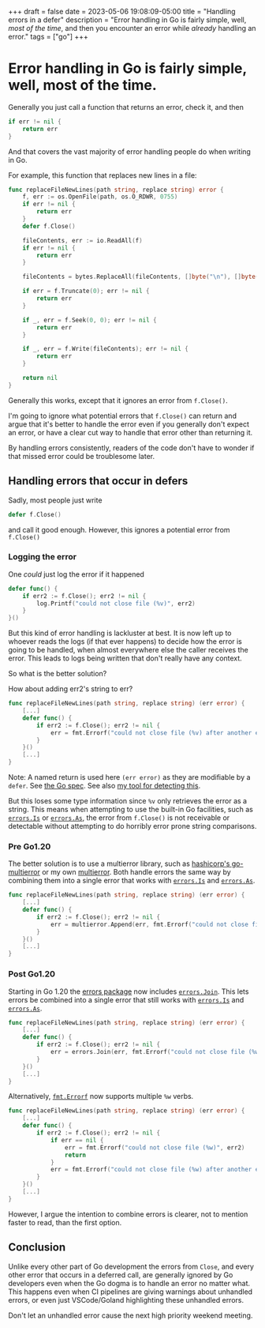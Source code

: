 +++ 
draft = false
date = 2023-05-06 19:08:09-05:00
title = "Handling errors in a defer"
description = "Error handling in Go is fairly simple, well, *most of the time*, and then you encounter an error while *already* handling an error."
tags = ["go"]
+++

# Error handling in Go is fairly simple, well, most of the time.
Generally you just call a function that returns an error, check it, and then 
``` go
if err != nil { 
	return err 
}
```

And that covers the vast majority of error handling people do when writing in Go. 

For example, this function that replaces new lines in a file:

```go
func replaceFileNewLines(path string, replace string) error {
	f, err := os.OpenFile(path, os.O_RDWR, 0755)
	if err != nil {
		return err
	}
	defer f.Close()

	fileContents, err := io.ReadAll(f)
	if err != nil {
		return err
	}

	fileContents = bytes.ReplaceAll(fileContents, []byte("\n"), []byte(replace))

	if err = f.Truncate(0); err != nil {
		return err
	}

	if _, err = f.Seek(0, 0); err != nil {
		return err
	}

	if _, err = f.Write(fileContents); err != nil {
		return err
	}

	return nil
}
```

Generally this works, except that it ignores an error from ```f.Close()```.

I'm going to ignore what potential errors that ```f.Close()``` can return and argue that it's better to handle the 
error even if you generally don't expect an error, or have a clear cut way to handle that error other than returning it.

By handling errors consistently, readers of the code don't have to wonder if that missed error could be troublesome later.

## Handling errors that occur in defers
Sadly, most people just write

```go
defer f.Close()
```

and call it good enough. However, this ignores a potential error from ```f.Close()```

### Logging the error

One *could* just log the error if it happened

```go
defer func() {
	if err2 := f.Close(); err2 != nil {
		log.Printf("could not close file (%v)", err2)
	}
}()
```

But this kind of error handling is lackluster at best. It is now left up to whoever reads the logs (if that ever happens) to decide how the error is going to be handled, when almost everywhere else the caller receives the error. This leads to logs being written that don't really have any context.

So what is the better solution?

How about adding err2's string to err?

```go
func replaceFileNewLines(path string, replace string) (err error) {
	[...]
	defer func() {
        if err2 := f.Close(); err2 != nil {
            err = fmt.Errorf("could not close file (%v) after another error occurred (%w)", err2, err)
        }
    }()
    [...]
}
```

Note: A named return is used here ```(err error)``` as they are modifiable by a ```defer```. See [the Go spec](https://go.dev/ref/spec#Defer_statements). See also [my tool for detecting this](https://github.com/simplylib/defermodafterreturn).

But this loses some type information since ```%v``` only retrieves the error as a string. This means when attempting to use the built-in Go facilities, such as [```errors.Is```](https://pkg.go.dev/errors#Is) or [```errors.As```](https://pkg.go.dev/errors#As), the error from ```f.Close()``` is not receivable or detectable without attempting to do horribly error prone string comparisons.

### Pre Go1.20

The better solution is to use a multierror library, such as [hashicorp's go-multierror](https://github.com/hashicorp/go-multierror) or my own [multierror](https://github.com/simplylib/multierror). Both handle errors the same way by combining them into a single error that works with [```errors.Is```](https://pkg.go.dev/errors#Is) and [```errors.As```](https://pkg.go.dev/errors#As).

```go
func replaceFileNewLines(path string, replace string) (err error) {
	[...]
    defer func() {
        if err2 := f.Close(); err2 != nil {
            err = multierror.Append(err, fmt.Errorf("could not close file (%w)", err2))
        }
    }()
    [...]
}
```

### Post Go1.20

Starting in Go 1.20 the [errors package](https://pkg.go.dev/errors) now includes [```errors.Join```](https://pkg.go.dev/errors#Join). This lets errors be combined into a single error that still works with [```errors.Is```](https://pkg.go.dev/errors#Is) and [```errors.As```](https://pkg.go.dev/errors#As).


```go
func replaceFileNewLines(path string, replace string) (err error) {
    [...]
	defer func() {
        if err2 := f.Close(); err2 != nil {
            err = errors.Join(err, fmt.Errorf("could not close file (%w)", err2))
        }
    }()
    [...]
}
```

Alternatively, [```fmt.Errorf```](https://pkg.go.dev/fmt#Errorf) now supports multiple ```%w``` verbs.

```go
func replaceFileNewLines(path string, replace string) (err error) {
    [...]
	defer func() {
        if err2 := f.Close(); err2 != nil {
            if err == nil {
                err = fmt.Errorf("could not close file (%w)", err2)
                return
            }
            err = fmt.Errorf("could not close file (%w) after another error occurred (%w)", err2, err)
        }
    }()
    [...]
}
```

However, I argue the intention to combine errors is clearer, not to mention faster to read, than the first option.

## Conclusion
Unlike every other part of Go development the errors from ```Close```, and every other error that occurs in a deferred call, are generally ignored by Go developers even when the Go dogma is to handle an error no matter what. This happens even when CI pipelines are giving warnings about unhandled errors, or even just VSCode/Goland highlighting these unhandled errors. 

Don't let an unhandled error cause the next high priority weekend meeting.
